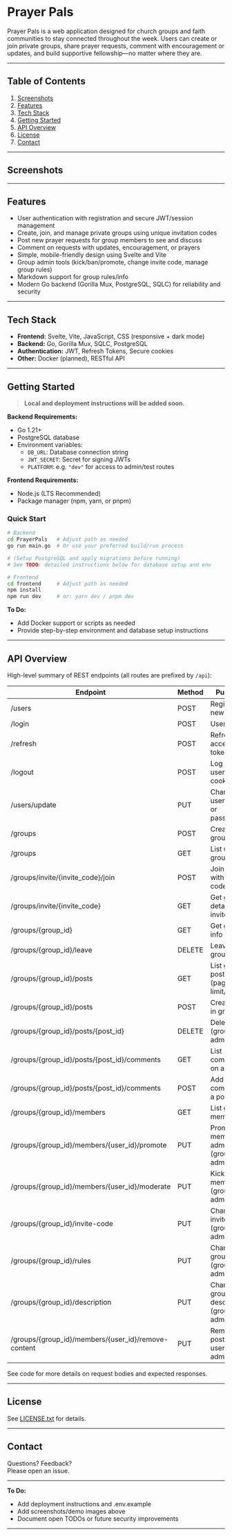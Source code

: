 # Prayer Pals

Prayer Pals is a web application designed for church groups and faith communities to stay connected throughout the week. Users can create or join private groups, share prayer requests, comment with encouragement or updates, and build supportive fellowship—no matter where they are.

---

## Table of Contents

1. [Screenshots](#screenshots)
2. [Features](#features)
3. [Tech Stack](#tech-stack)
4. [Getting Started](#getting-started)
5. [API Overview](#api-overview)
6. [License](#license)
7. [Contact](#contact)

---

## Screenshots

<!--
Add screenshots or GIFs here. Suggestions:
- User dashboard showing multiple groups
- Prayer request feed inside a group
- Modal for creating or joining a group
- Group member management/admin actions
- Mobile/responsive view
-->

---

## Features

- User authentication with registration and secure JWT/session management
- Create, join, and manage private groups using unique invitation codes
- Post new prayer requests for group members to see and discuss
- Comment on requests with updates, encouragement, or prayers
- Simple, mobile-friendly design using Svelte and Vite
- Group admin tools (kick/ban/promote, change invite code, manage group rules)
- Markdown support for group rules/info
- Modern Go backend (Gorilla Mux, PostgreSQL, SQLC) for reliability and security

---

## Tech Stack

- **Frontend:** Svelte, Vite, JavaScript, CSS (responsive + dark mode)
- **Backend:** Go, Gorilla Mux, SQLC, PostgreSQL
- **Authentication:** JWT, Refresh Tokens, Secure cookies
- **Other:** Docker (planned), RESTful API

---

## Getting Started

> **Local and deployment instructions will be added soon.**

**Backend Requirements:**

- Go 1.21+
- PostgreSQL database  
- Environment variables:  
  - `DB_URL`: Database connection string  
  - `JWT_SECRET`: Secret for signing JWTs  
  - `PLATFORM`: e.g. `"dev"` for access to admin/test routes

**Frontend Requirements:**

- Node.js (LTS Recommended)
- Package manager (npm, yarn, or pnpm)

### Quick Start

```bash
# Backend
cd PrayerPals   # Adjust path as needed
go run main.go  # Or use your preferred build/run process

# (Setup PostgreSQL and apply migrations before running)
# See TODO: detailed instructions below for database setup and env

# Frontend
cd frontend     # Adjust path as needed
npm install
npm run dev     # or: yarn dev / pnpm dev
```

**To Do:**

- Add Docker support or scripts as needed
- Provide step-by-step environment and database setup instructions

---

## API Overview

High-level summary of REST endpoints (all routes are prefixed by `/api`):

| Endpoint                                      | Method | Purpose                                      | Auth  |
| --------------------------------------------- | ------ | -------------------------------------------- | ----- |
| /users                                        | POST   | Register a new user                          | No    |
| /login                                        | POST   | User login                                   | No    |
| /refresh                                      | POST   | Refresh access token                         | Yes   |
| /logout                                       | POST   | Log out user, clear cookies                  | Yes   |
| /users/update                                 | PUT    | Change username or password                  | Yes   |
| /groups                                       | POST   | Create group                                 | Yes   |
| /groups                                       | GET    | List user's groups                           | Yes   |
| /groups/invite/{invite_code}/join             | POST   | Join group with invite code                  | Yes   |
| /groups/invite/{invite_code}                  | GET    | Get group details by invite code             | Yes   |
| /groups/{group_id}                            | GET    | Get group info                               | Yes   |
| /groups/{group_id}/leave                      | DELETE | Leave group                                  | Yes   |
| /groups/{group_id}/posts                      | GET    | List group posts (pagination: limit/offset)  | Yes   |
| /groups/{group_id}/posts                      | POST   | Create post in group                         | Yes   |
| /groups/{group_id}/posts/{post_id}            | DELETE | Delete post (group admin only)                 | Yes   |
| /groups/{group_id}/posts/{post_id}/comments   | GET    | List comments on a post                      | Yes   |
| /groups/{group_id}/posts/{post_id}/comments   | POST   | Add comment to a post                        | Yes   |
| /groups/{group_id}/members                    | GET    | List group members                           | Yes   |
| /groups/{group_id}/members/{user_id}/promote  | PUT    | Promote member to admin (group admin only)   | Yes   |
| /groups/{group_id}/members/{user_id}/moderate | PUT    | Kick/ban member (group admin only)                 | Yes   |
| /groups/{group_id}/invite-code                | PUT    | Change invite code (group admin only)              | Yes   |
| /groups/{group_id}/rules                      | PUT    | Change group rules (group admin only)              | Yes   |
| /groups/{group_id}/description                | PUT    | Change group description (group admin only)        | Yes   |
| /groups/{group_id}/members/{user_id}/remove-content | PUT | Remove all posts by user (group admin only)       | Yes   |

See code for more details on request bodies and expected responses.

---

## License

See [LICENSE.txt](LICENSE.txt) for details.

---

## Contact

Questions? Feedback?  
Please open an issue.

---

**To Do:**

- Add deployment instructions and .env.example
- Add screenshots/demo images above
- Document open TODOs or future security improvements

---
